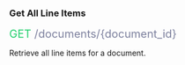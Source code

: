 <h3 className="h3-title">Get All Line Items</h3>

<span style="color: #22CF6D;font-size: 20px">GET</span><span style="color: #7D819E;font-size: 20px"> /documents/{document_id}</span>

<p className="p-text">Retrieve all line items for a document.</p>

